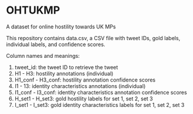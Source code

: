 # OHTUKMP
A dataset for online hostility towards UK MPs

This repository contains data.csv, a CSV file with tweet IDs, gold labels, individual labels, and confidence scores.

Column names and meanings:
1. tweet_id: the tweet ID to retrieve the tweet
2. H1 - H3: hostility annotations (individual)
3. H1_conf - H3_conf: hostility annotation confidence scores
4. I1 - 13: identity characteristics annotations (individual)
5. I1_conf - I3_conf: identity characteristics annotation confidence scores
6. H_set1 - H_set3: gold hostility labels for set 1, set 2, set 3
7. I_set1 - I_set3: gold identity characteristics labels for set 1, set 2, set 3

